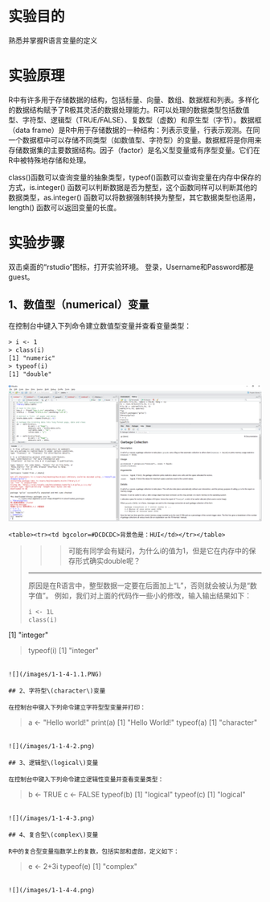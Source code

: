# 实验目的

熟悉并掌握R语言变量的定义

# 实验原理

R中有许多用于存储数据的结构，包括标量、向量、数组、数据框和列表。多样化的数据结构赋予了R极其灵活的数据处理能力。R可以处理的数据类型包括数值型、字符型、逻辑型（TRUE/FALSE）、复数型（虚数）和原生型（字节）。数据框（data frame）是R中用于存储数据的一种结构：列表示变量，行表示观测。在同一个数据框中可以存储不同类型（如数值型、字符型）的变量。数据框将是你用来存储数据集的主要数据结构。因子（factor）是名义型变量或有序型变量。它们在R中被特殊地存储和处理。

class\(\)函数可以查询变量的抽象类型，typeof\(\)函数可以查询变量在内存中保存的方式，is.integer\(\) 函数可以判断数据是否为整型，这个函数同样可以判断其他的数据类型，as.integer\(\) 函数可以将数据强制转换为整型，其它数据类型也适用，length\(\) 函数可以返回变量的长度。

# 实验步骤

双击桌面的“rstudio”图标，打开实验环境。
登录，Username和Password都是guest。

## 1、数值型（numerical）变量

在控制台中键入下列命令建立数值型变量并查看变量类型：

```
> i <- 1
> class(i)
[1] "numeric"
> typeof(i)
[1] "double"
```

![](/images/1-1-4-1.jpg)

```
<table><tr><td bgcolor=#DCDCDC>背景色是：HUI</td></tr></table>
```

>>>可能有同学会有疑问，为什么i的值为1，但是它在内存中的保存形式确实double呢？
>*****
>原因是在R语言中，整型数据一定要在后面加上“L”，否则就会被认为是“数字值”。
>例如，我们对上面的代码作一些小的修改，输入输出结果如下： 
>```
> i <- 1L
> class(i)
[1] "integer"
> typeof(i)
[1] "integer"
```  

![](/images/1-1-4-1.1.PNG)

## 2、字符型\(character\)变量

在控制台中键入下列命令建立字符型型变量并打印：

```
> a <- "Hello world!"
> print(a)
[1] "Hello World!"
> typeof(a)
[1] "character"
```

![](/images/1-1-4-2.png)

## 3、逻辑型\(logical\)变量

在控制台中键入下列命令建立逻辑性变量并查看变量类型：

```
> b <- TRUE
> c <- FALSE
> typeof(b)
[1] "logical"
> typeof(c)
[1] "logical"
```

![](/images/1-1-4-3.png)

## 4、复合型\(complex\)变量

R中的复合型变量指数学上的复数，包括实部和虚部，定义如下：

```
> e <- 2+3i
> typeof(e)
[1] "complex"
```

![](/images/1-1-4-4.png)
